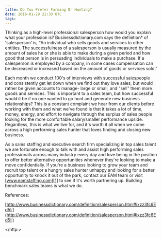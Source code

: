 ```yaml
---
title: Do You Prefer Farming Or Hunting?
date: 2016-01-29 22:30 UTC
tags:
---
```


Thinking as a high-level professional salesperson how would you explain what your profession is? Businessdictionary.com says the definition* of 'salesperson' is, "An individual who sells goods and services to other entities. The successfulness of a salesperson is usually measured by the amount of sales he or she is able to make during a given period and how good that person is in persuading individuals to make a purchase. If a salesperson is employed by a company, in some cases compensation can be decreased or increased based on the amount of goods or services sold."

Each month we conduct 100's of interviews with successful salespeople and consistently get let down when we find out they love sales, but would rather be given accounts to manage- large or small, and "sell" them more goods and services. This is important to a sales team, but how successful would it be if no one wanted to go hunt and generate new business relationships? This is a constant complaint we hear from our clients before working with them and what we've found is that it takes a lot of time, money, energy, and effort to navigate through the surplus of sales people looking for the more comfortable salary/smaller performance upside. Regardless, this is what we live for, and it's worth it all when we come across a high performing sales hunter that loves finding and closing new business.

As a sales staffing and executive search firm specializing in top sales talent we are fortunate enough to talk with and assist high performing sales professionals across many industry every day and love being in the position to offer better alternative opportunities whenever they're looking to make a move confidentially. If you're a business looking to grow your team and recruit top talent or a hungry sales hunter unhappy and looking for a better opportunity to knock it out of the park, contact our EAM team or visit [www.eamstaffing.com][1] to see if it's worth partnering up. Building benchmark sales teams is what we do.

References:

[http://www.businessdictionary.com/definition/salesperson.html#ixzz3fc6Ed5Ii](http://www.businessdictionary.com/definition/salesperson.html#ixzz3fc6Ed5Ii)

[1]: http://www.eamstaffing.com
  </http:>
